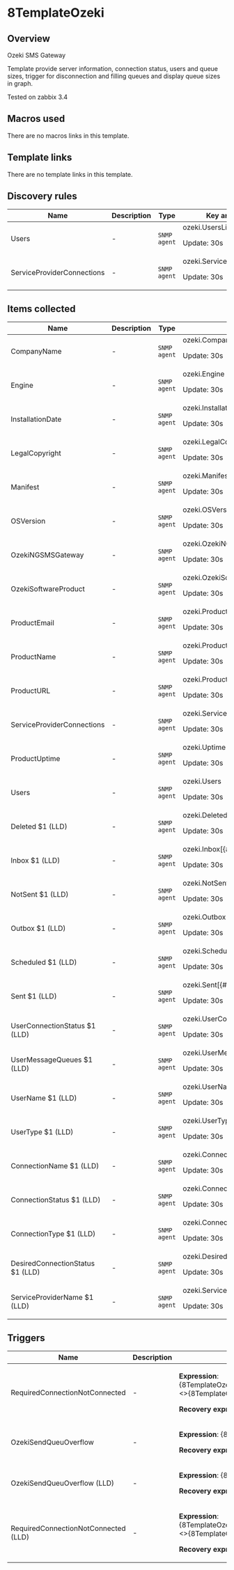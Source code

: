 # 8TemplateOzeki

## Overview

Ozeki SMS Gateway


Template provide server information, connection status, users and queue sizes, trigger for disconnection and filling queues and display queue sizes in graph.


Tested on zabbix 3.4

## Macros used

There are no macros links in this template.

## Template links

There are no template links in this template.

## Discovery rules

|Name|Description|Type|Key and additional info|
|----|-----------|----|----|
|Users|<p>-</p>|`SNMP agent`|ozeki.UsersList<p>Update: 30s</p>|
|ServiceProviderConnections|<p>-</p>|`SNMP agent`|ozeki.ServiceProviderConnectionsList<p>Update: 30s</p>|
## Items collected

|Name|Description|Type|Key and additional info|
|----|-----------|----|----|
|CompanyName|<p>-</p>|`SNMP agent`|ozeki.CompanyName<p>Update: 30s</p>|
|Engine|<p>-</p>|`SNMP agent`|ozeki.Engine<p>Update: 30s</p>|
|InstallationDate|<p>-</p>|`SNMP agent`|ozeki.InstallationDate<p>Update: 30s</p>|
|LegalCopyright|<p>-</p>|`SNMP agent`|ozeki.LegalCopyright<p>Update: 30s</p>|
|Manifest|<p>-</p>|`SNMP agent`|ozeki.Manifest<p>Update: 30s</p>|
|OSVersion|<p>-</p>|`SNMP agent`|ozeki.OSVersion<p>Update: 30s</p>|
|OzekiNGSMSGateway|<p>-</p>|`SNMP agent`|ozeki.OzekiNGSMSGateway<p>Update: 30s</p>|
|OzekiSoftwareProduct|<p>-</p>|`SNMP agent`|ozeki.OzekiSoftwareProduct<p>Update: 30s</p>|
|ProductEmail|<p>-</p>|`SNMP agent`|ozeki.ProductEmail<p>Update: 30s</p>|
|ProductName|<p>-</p>|`SNMP agent`|ozeki.ProductName<p>Update: 30s</p>|
|ProductURL|<p>-</p>|`SNMP agent`|ozeki.ProductURL<p>Update: 30s</p>|
|ServiceProviderConnections|<p>-</p>|`SNMP agent`|ozeki.ServiceProviderConnections<p>Update: 30s</p>|
|ProductUptime|<p>-</p>|`SNMP agent`|ozeki.Uptime<p>Update: 30s</p>|
|Users|<p>-</p>|`SNMP agent`|ozeki.Users<p>Update: 30s</p>|
|Deleted $1 (LLD)|<p>-</p>|`SNMP agent`|ozeki.Deleted[{#OZEKIUSERNAME}]<p>Update: 30s</p>|
|Inbox $1 (LLD)|<p>-</p>|`SNMP agent`|ozeki.Inbox[{#OZEKIUSERNAME}]<p>Update: 30s</p>|
|NotSent $1 (LLD)|<p>-</p>|`SNMP agent`|ozeki.NotSent[{#OZEKIUSERNAME}]<p>Update: 30s</p>|
|Outbox $1 (LLD)|<p>-</p>|`SNMP agent`|ozeki.Outbox[{#OZEKIUSERNAME}]<p>Update: 30s</p>|
|Scheduled $1 (LLD)|<p>-</p>|`SNMP agent`|ozeki.Scheduled[{#OZEKIUSERNAME}]<p>Update: 30s</p>|
|Sent $1 (LLD)|<p>-</p>|`SNMP agent`|ozeki.Sent[{#OZEKIUSERNAME}]<p>Update: 30s</p>|
|UserConnectionStatus $1 (LLD)|<p>-</p>|`SNMP agent`|ozeki.UserConnectionStatus[{#OZEKIUSERNAME}]<p>Update: 30s</p>|
|UserMessageQueues $1 (LLD)|<p>-</p>|`SNMP agent`|ozeki.UserMessageQueues[{#OZEKIUSERNAME}]<p>Update: 30s</p>|
|UserName $1 (LLD)|<p>-</p>|`SNMP agent`|ozeki.UserName[{#OZEKIUSERNAME}]<p>Update: 30s</p>|
|UserType $1 (LLD)|<p>-</p>|`SNMP agent`|ozeki.UserType[{#OZEKIUSERNAME}]<p>Update: 30s</p>|
|ConnectionName $1 (LLD)|<p>-</p>|`SNMP agent`|ozeki.ConnectionName[{#OZEKICONNAME}]<p>Update: 30s</p>|
|ConnectionStatus $1 (LLD)|<p>-</p>|`SNMP agent`|ozeki.ConnectionStatus[{#OZEKICONNAME}]<p>Update: 30s</p>|
|ConnectionType $1 (LLD)|<p>-</p>|`SNMP agent`|ozeki.ConnectionType[{#OZEKICONNAME}]<p>Update: 30s</p>|
|DesiredConnectionStatus $1 (LLD)|<p>-</p>|`SNMP agent`|ozeki.DesiredConnectionStatus[{#OZEKICONNAME}]<p>Update: 30s</p>|
|ServiceProviderName $1 (LLD)|<p>-</p>|`SNMP agent`|ozeki.ServiceProviderName[{#OZEKICONNAME}]<p>Update: 30s</p>|
## Triggers

|Name|Description|Expression|Priority|
|----|-----------|----------|--------|
|RequiredConnectionNotConnected|<p>-</p>|<p>**Expression**: {8TemplateOzeki:ozeki.DesiredConnectionStatus[{#OZEKICONNAME}].abschange()}<>{8TemplateOzeki:ozeki.ConnectionStatus[{#OZEKICONNAME}].abschange()}</p><p>**Recovery expression**: </p>|average|
|OzekiSendQueuOverflow|<p>-</p>|<p>**Expression**: {8TemplateOzeki:ozeki.NotSent[{#OZEKIUSERNAME}].abschange()}>5</p><p>**Recovery expression**: </p>|average|
|OzekiSendQueuOverflow (LLD)|<p>-</p>|<p>**Expression**: {8TemplateOzeki:ozeki.NotSent[{#OZEKIUSERNAME}].abschange()}>5</p><p>**Recovery expression**: </p>|average|
|RequiredConnectionNotConnected (LLD)|<p>-</p>|<p>**Expression**: {8TemplateOzeki:ozeki.DesiredConnectionStatus[{#OZEKICONNAME}].abschange()}<>{8TemplateOzeki:ozeki.ConnectionStatus[{#OZEKICONNAME}].abschange()}</p><p>**Recovery expression**: </p>|average|
